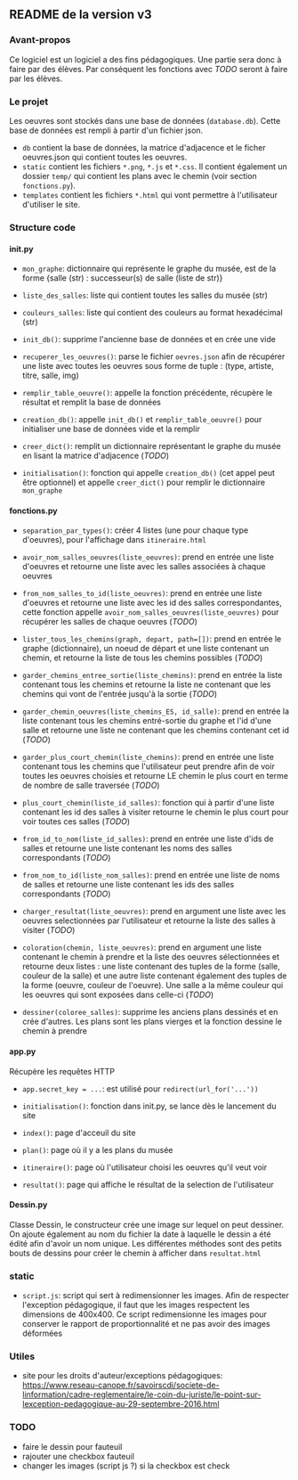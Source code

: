 ## README de la version v3

### Avant-propos

Ce logiciel est un logiciel a des fins pédagogiques. Une partie sera donc à faire par des élèves. Par conséquent les fonctions avec <em> TODO </em> seront à faire par les élèves. 

### Le projet 
Les oeuvres sont stockés dans une base de données (```database.db```). Cette base de données est rempli à partir d'un fichier json.
* ```db``` contient la base de données, la matrice d'adjacence et le ficher oeuvres.json qui contient toutes les oeuvres.
* ```static``` contient les fichiers ```*.png```, ```*.js``` et ```*.css```. Il contient également un dossier ```temp/``` qui contient les plans avec le chemin (voir section ```fonctions.py```).
* ```templates``` contient les fichiers ```*.html``` qui vont permettre à l'utilisateur d'utiliser le site.

### Structure code
#### init.py
* ```mon_graphe```: dictionnaire qui représente le graphe du musée, est de la forme {salle (str) : successeur(s) de salle (liste de str)}
* ```liste_des_salles```: liste qui contient toutes les salles du musée (str)
* ```couleurs_salles```: liste qui contient des couleurs au format hexadécimal (str) 


* ```init_db()```: supprime l'ancienne base de données et en crée une vide
* ```recuperer_les_oeuvres()```: parse le fichier ```oevres.json``` afin de récupérer une liste avec toutes les oeuvres sous forme de tuple : (type, artiste, titre, salle, img)
* ```remplir_table_oeuvre()```: appelle la fonction précédente, récupère le résultat et remplit la base de données
* ```creation_db()```: appelle ```init_db()``` et ```remplir_table_oeuvre()``` pour initialiser une base de données vide et la remplir
* ```creer_dict()```: remplit un dictionnaire représentant le graphe du musée en lisant la matrice d'adjacence (<em>TODO</em>)
* ```initialisation()```: fonction qui appelle ```creation_db()``` (cet appel peut être optionnel) et appelle ```creer_dict()``` pour remplir le dictionnaire ```mon_graphe```

#### fonctions.py
* ```separation_par_types()```: créer 4 listes (une pour chaque type d'oeuvres), pour l'affichage dans ```itineraire.html```
* ```avoir_nom_salles_oeuvres(liste_oeuvres)```: prend en entrée une liste d'oeuvres et retourne une liste avec les salles associées à chaque oeuvres
* ```from_nom_salles_to_id(liste_oeuvres)```: prend en entrée une liste d'oeuvres et retourne une liste avec les id des salles correspondantes, cette fonction appelle ```avoir_nom_salles_oeuvres(liste_oeuvres)``` pour récupérer les salles de chaque oeuvres (<em>TODO</em>)  


* ```lister_tous_les_chemins(graph, depart, path=[])```: prend en entrée le graphe (dictionnaire), un noeud de départ et une liste contenant un chemin, et retourne la liste de tous les chemins possibles (<em>TODO</em>)
* ```garder_chemins_entree_sortie(liste_chemins)```: prend en entrée la liste contenant tous les chemins et retourne la liste ne contenant que les chemins qui vont de l'entrée jusqu'à la sortie (<em>TODO</em>)
* ```garder_chemin_oeuvres(liste_chemins_ES, id_salle)```: prend en entrée la liste contenant tous les chemins entré-sortie du graphe et l'id d'une salle et retourne une liste ne contenant que les chemins contenant cet id (<em>TODO</em>)
* ```garder_plus_court_chemin(liste_chemins)```: prend en entrée une liste contenant tous les chemins que l'utilisateur peut prendre afin de voir toutes les oeuvres choisies et retourne LE chemin le plus court en terme de nombre de salle traversée (<em>TODO</em>)
* ```plus_court_chemin(liste_id_salles)```: fonction qui à partir d'une liste contenant les id des salles à visiter retourne le chemin le plus court pour voir toutes ces salles (<em>TODO</em>)


* ```from_id_to_nom(liste_id_salles)```: prend en entrée une liste d'ids de salles et retourne une liste contenant les noms des salles correspondants (<em>TODO</em>)
* ```from_nom_to_id(liste_nom_salles)```: prend en entrée une liste de noms de salles et retourne une liste contenant les ids des salles correspondants (<em>TODO</em>)
* ```charger_resultat(liste_oeuvres)```: prend en argument une liste avec les oeuvres selectionnées par l'utilisateur et retourne la liste des salles à visiter (<em>TODO</em>)
* ```coloration(chemin, liste_oeuvres)```: prend en argument une liste contenant le chemin à prendre et la liste des oeuvres sélectionnées et retourne deux listes : une liste contenant des tuples de la forme (salle, couleur de la salle) et une autre liste  contenant également des tuples de la forme (oeuvre, couleur de l'oeuvre). Une salle a la même couleur qui les oeuvres qui sont exposées dans celle-ci (<em>TODO</em>)
* ```dessiner(coloree_salles)```: supprime les anciens plans dessinés et en crée d'autres. Les plans sont les plans vierges et la fonction dessine le chemin à prendre


#### app.py
Récupère les requêtes HTTP
* ```app.secret_key = ...```: est utilisé pour ```redirect(url_for('...'))```


* ```initialisation()```: fonction dans init.py, se lance dès le lancement du site 
* ```index()```: page d'acceuil du site 
* ```plan()```: page où il y a les plans du musée
* ```itineraire()```: page où l'utilisateur choisi les oeuvres qu'il veut voir
* ```resultat()```: page qui affiche le résultat de la selection de l'utilisateur

#### Dessin.py

Classe Dessin, le constructeur crée une image sur lequel on peut dessiner. On ajoute également au nom du fichier la date à laquelle le dessin a été édité afin d'avoir un nom unique. Les différentes méthodes sont des petits bouts de dessins pour créer le chemin à afficher dans ```resultat.html```

### static

* ```script.js```: script qui sert à redimensionner les images. Afin de respecter l'exception pédagogique, il faut que les images respectent les dimensions de 400x400. Ce script redimensionne les images pour conserver le rapport de proportionnalité et ne pas avoir des images déformées

### Utiles 

- site pour les droits d'auteur/exceptions pédagogiques:
https://www.reseau-canope.fr/savoirscdi/societe-de-linformation/cadre-reglementaire/le-coin-du-juriste/le-point-sur-lexception-pedagogique-au-29-septembre-2016.html
  
### TODO 

* faire le dessin pour fauteuil 
* rajouter une checkbox fauteuil 
* changer les images (script js ?) si la checkbox est check
  
